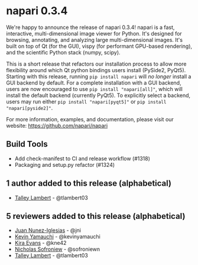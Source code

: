 # napari 0.3.4

We're happy to announce the release of napari 0.3.4!
napari is a fast, interactive, multi-dimensional image viewer for Python.
It's designed for browsing, annotating, and analyzing large multi-dimensional
images. It's built on top of Qt (for the GUI), vispy (for performant GPU-based
rendering), and the scientific Python stack (numpy, scipy).

This is a short release that refactors our installation process to allow more
flexibility around which Qt python bindings users install (PySide2, PyQt5).
Starting with this release, running `pip install napari` will *no longer*
install a GUI backend by default. For a complete installation with a GUI
backend, users are now encouraged to use `pip install "napari[all]"`, which
will install the default backend (currently PyQt5).  To explicitly select
a backend, users may run either `pip install "napari[pyqt5]"` or
`pip install "napari[pyside2]"`.

For more information, examples, and documentation, please visit our website:
https://github.com/napari/napari

## Build Tools

- Add check-manifest to CI and release workflow (#1318)
- Packaging and setup.py refactor (#1324)

## 1 author added to this release (alphabetical)

- [Talley Lambert](https://github.com/napari/napari/commits?author=tlambert03) - @tlambert03

## 5 reviewers added to this release (alphabetical)

- [Juan Nunez-Iglesias](https://github.com/napari/napari/commits?author=jni) - @jni
- [Kevin Yamauchi](https://github.com/napari/napari/commits?author=kevinyamauchi) - @kevinyamauchi
- [Kira Evans](https://github.com/napari/napari/commits?author=kne42) - @kne42
- [Nicholas Sofroniew](https://github.com/napari/napari/commits?author=sofroniewn) - @sofroniewn
- [Talley Lambert](https://github.com/napari/napari/commits?author=tlambert03) - @tlambert03

